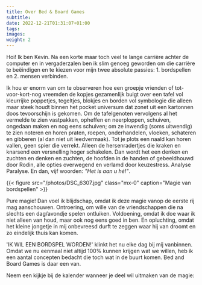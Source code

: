 ```yaml
---
title: Over Bed & Board Games
subtitle:
date: 2022-12-21T01:31:07+01:00
tags:
images:
weight: 2
---
```


Hoi! Ik ben Kevin. Na een korte maar toch veel te lange carrière achter de computer en in vergaderzalen ben ik slim genoeg geworden om die carrière te beëindigen en te kiezen voor mijn twee absolute passies: 1. bordspellen en 2. mensen verbinden.

Ik hou er enorm van om te observeren hoe een groepje vrienden of tot-voor-kort-nog vreemden de kopjes gezamenlijk buigt over een tafel vol kleurrijke poppetjes, tegeltjes, blokjes en borden vol symbologie die alleen maar steek houdt binnen het pocket universum dat zonet uit een kartonnen doos tevoorschijn is gekomen. Om de tafelgenoten vervolgens al het vermelde te zien vastpakken, opheffen en neerploppen, schuiven, ongedaan maken en nog eens schuiven; om ze inwendig (soms uitwendig) te zien noteren en horen praten, roepen, onderhandelen, vloeken, schateren en gibberen (al dan niet uit leedvermaak). Tot je plots een naald kan horen vallen, geen spier die verrekt. Alleen de hersenradertjes die kraken en knarsend een versnelling hoger schakelen. Dan wordt het een denken en zuchten en denken en zuchten, de hoofden in de handen of gebeeldhouwd door Rodin, alle opties overwegend en verlamd door keuzestress. Analyse Paralyse. En dan, vijf woorden: _"Het is aan u hé!"_.

{{< figure src="/photos/DSC_6307.jpg" class="mx-0" caption="Magie van bordspellen" >}}

Pure magie! Dan voel ik blijdschap, omdat ik deze magie vanop de eerste rij mag aanschouwen. Ontroering, om wille van de vriendschappen die na slechts een dag/avondje spelen ontluiken. Voldoening, omdat ik doe waar ik niet alleen van houd, maar ook nog eens goed in ben. En opluchting, omdat het kleine jongetje in mij onbevreesd durft te zeggen waar hij van droomt en zo eindelijk thuis kan komen.

'IK WIL EEN BORDSPEL WORDEN!' klinkt het nu elke dag bij mij vanbinnen. Omdat we nu eenmaal niet altijd 100% kunnen krijgen wat we willen, heb ik een aantal concepten bedacht die toch wat in de buurt komen. Bed and Board Games is daar een van.

Neem een kijkje bij de kalender wanneer je deel wil uitmaken van de magie:
